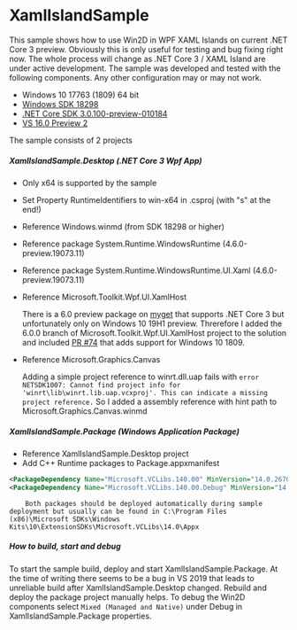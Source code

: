 # XamlIslandSample

This sample shows how to use Win2D in WPF XAML Islands on current .NET Core 3 preview. Obviously this is only useful for testing and bug fixing right now. The whole process will change as .NET Core 3 / XAML Island are under active development.
The sample was developed and tested with the following components. Any other configuration may or may not work.

- Windows 10 17763 (1809) 64 bit
- [Windows SDK 18298](https://go.microsoft.com/fwlink/?prd=11966&pver=1.0&plcid=0x409&clcid=0x409&ar=Flight&sar=Sdsurl&o1=18298)
- [.NET Core SDK 3.0.100-preview-010184](https://dotnet.microsoft.com/download/thank-you/dotnet-sdk-3.0.100-preview2-windows-x64-installer)
- [VS 16.0 Preview 2](https://visualstudio.microsoft.com/thank-you-downloading-visual-studio/?sku=enterprise&ch=pre&rel=16)

The sample consists of 2 projects

##### XamlIslandSample.Desktop (.NET Core 3 Wpf App)
- Only x64 is supported by the sample
- Set Property RuntimeIdentifiers to win-x64 in .csproj (with "s" at the end!)
- Reference Windows.winmd (from SDK 18298 or higher)
- Reference package System.Runtime.WindowsRuntime (4.6.0-preview.19073.11)
- Reference package System.Runtime.WindowsRuntime.UI.Xaml (4.6.0-preview.19073.11)
- Reference Microsoft.Toolkit.Wpf.UI.XamlHost

	There is a 6.0 preview package on [myget](https://dotnet.myget.org/gallery/uwpcommunitytoolkit) that supports .NET Core 3 but unfortunately only on Windows 10 19H1 preview. Threrefore I added the 6.0.0 branch of Microsoft.Toolkit.Wpf.UI.XamlHost project to the solution and included [PR #74](https://github.com/windows-toolkit/Microsoft.Toolkit.Win32/pull/74) that adds support for Windows 10 1809.
- Reference Microsoft.Graphics.Canvas

	Adding a simple project reference to winrt.dll.uap fails with `error NETSDK1007: Cannot find project info for 'winrt\lib\winrt.lib.uap.vcxproj'. This can indicate a missing project reference.` So I added a assembly reference with hint path to Microsoft.Graphics.Canvas.winmd

##### XamlIslandSample.Package (Windows Application Package)
- Reference XamlIslandSample.Desktop project
- Add C++ Runtime packages to Package.appxmanifest

```xml
<PackageDependency Name="Microsoft.VCLibs.140.00" MinVersion="14.0.26706.0" Publisher="CN=Microsoft Corporation, O=Microsoft Corporation, L=Redmond, S=Washington, C=US" />
<PackageDependency Name="Microsoft.VCLibs.140.00.Debug" MinVersion="14.0.27305.0" Publisher="CN=Microsoft Corporation, O=Microsoft Corporation, L=Redmond, S=Washington, C=US" />
```
		Both packages should be deployed automatically during sample deployment but usually can be found in C:\Program Files (x86)\Microsoft SDKs\Windows Kits\10\ExtensionSDKs\Microsoft.VCLibs\14.0\Appx

##### How to build, start and debug

To start the sample build, deploy and start XamlIslandSample.Package. At the time of writing there seems to be a bug in VS 2019 that leads to unreliable build after XamlIslandSample.Desktop changed. Rebuild and deploy the package project manually helps.
To debug the Win2D components select `Mixed (Managed and Native)` under Debug in XamlIslandSample.Package properties.